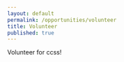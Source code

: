 ```yaml
---
layout: default
permalink: /opportunities/volunteer
title: Volunteer
published: true
---
```


Volunteer for ccss!
